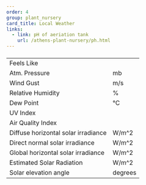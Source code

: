 ```yaml
---
order: 4
group: plant_nursery
card_title: Local Weather
links:
  - link: pH of aeriation tank
    url: /athens-plant-nursery/ph.html
---
```


<div class="item">
    <h3 id="city_name"></h3>
    <p id="wheather_description"></p>
</div>

<table class="table table-bordered table-centered">
    <tr>
      <td>Feels Like</td>
      <td><span id="app_temp"></span><i class="ri-celsius-line"></i></td>
    </tr>
    <tr>
      <td>Atm. Pressure</td>
      <td><span id="pres"></span> mb</td>
    </tr>
    <tr>
      <td>Wind Gust</td>
      <td><span id="gust"></span> m/s</td>
    </tr>
    <tr>
      <td>Relative Humidity</td>
      <td><span id="rh"></span>%</td>
    </tr>
    <tr>
      <td>Dew Point</td>
      <td><span id="dewpt"></span>&#8451;</td>
    </tr>
    <tr>
      <td>UV Index</td>
      <td><span id="uv"></span></td>
    </tr>
    <tr>
      <td>Air Quality Index</td>
      <td><span id="aqi"></span></td>
    </tr>
    <tr>
      <td>Diffuse horizontal solar irradiance</td>
      <td><span id="dhi"></span> W/m^2</td>
    </tr>
    <tr>
      <td>Direct normal solar irradiance</td>
      <td><span id="dni"></span> W/m^2</td>
    </tr>
    <tr>
      <td>Global horizontal solar irradiance</td>
      <td><span id="ghi"></span> W/m^2</td>
    </tr>
    <tr>
      <td>Estimated Solar Radiation</td>
      <td><span id="solar_rad"></span> W/m^2</td>
    </tr>
    <tr>
      <td>Solar elevation angle</td>
      <td><span id="elev_angle"></span> degrees</td>
    </tr>
  </table>
